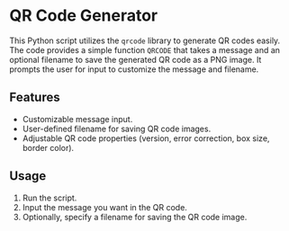 # QR Code Generator

This Python script utilizes the `qrcode` library to generate QR codes easily. The code provides a simple function `QRCODE` that takes a message and an optional filename to save the generated QR code as a PNG image. It prompts the user for input to customize the message and filename.

## Features

- Customizable message input.
- User-defined filename for saving QR code images.
- Adjustable QR code properties (version, error correction, box size, border color).

## Usage

1. Run the script.
2. Input the message you want in the QR code.
3. Optionally, specify a filename for saving the QR code image.
